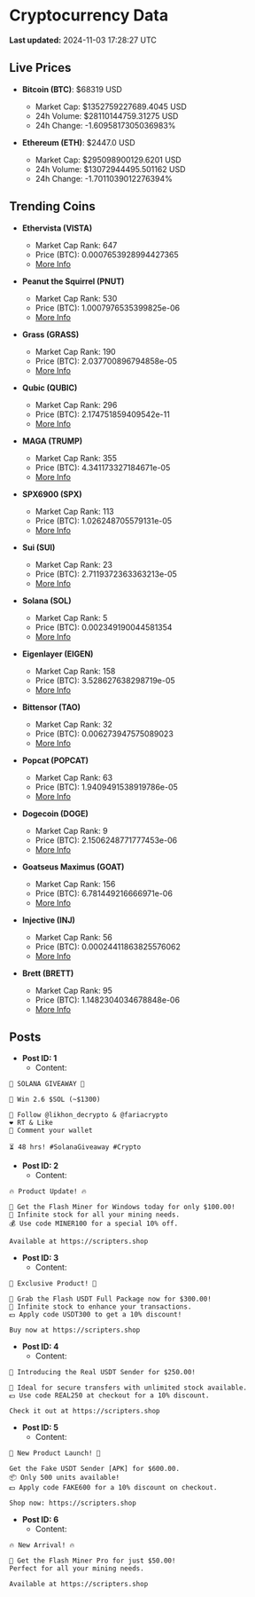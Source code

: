 # Cryptocurrency Data

**Last updated:** 2024-11-03 17:28:27 UTC

## Live Prices
- **Bitcoin (BTC)**: $68319 USD
  - Market Cap: $1352759227689.4045 USD
  - 24h Volume: $28110144759.31275 USD
  - 24h Change: -1.6095817305036983%

- **Ethereum (ETH)**: $2447.0 USD
  - Market Cap: $295098900129.6201 USD
  - 24h Volume: $13072944495.501162 USD
  - 24h Change: -1.7011039012276394%

## Trending Coins
- **Ethervista (VISTA)**
  - Market Cap Rank: 647
  - Price (BTC): 0.0007653928994427365
  - [More Info](https://www.coingecko.com/en/coins/ethervista)

- **Peanut the Squirrel (PNUT)**
  - Market Cap Rank: 530
  - Price (BTC): 1.0007976535399825e-06
  - [More Info](https://www.coingecko.com/en/coins/peanut-the-squirrel)

- **Grass (GRASS)**
  - Market Cap Rank: 190
  - Price (BTC): 2.037700896794858e-05
  - [More Info](https://www.coingecko.com/en/coins/grass)

- **Qubic (QUBIC)**
  - Market Cap Rank: 296
  - Price (BTC): 2.174751859409542e-11
  - [More Info](https://www.coingecko.com/en/coins/qubic)

- **MAGA (TRUMP)**
  - Market Cap Rank: 355
  - Price (BTC): 4.341173327184671e-05
  - [More Info](https://www.coingecko.com/en/coins/maga)

- **SPX6900 (SPX)**
  - Market Cap Rank: 113
  - Price (BTC): 1.026248705579131e-05
  - [More Info](https://www.coingecko.com/en/coins/spx6900)

- **Sui (SUI)**
  - Market Cap Rank: 23
  - Price (BTC): 2.7119372363363213e-05
  - [More Info](https://www.coingecko.com/en/coins/sui)

- **Solana (SOL)**
  - Market Cap Rank: 5
  - Price (BTC): 0.002349190044581354
  - [More Info](https://www.coingecko.com/en/coins/solana)

- **Eigenlayer (EIGEN)**
  - Market Cap Rank: 158
  - Price (BTC): 3.528627638298719e-05
  - [More Info](https://www.coingecko.com/en/coins/eigenlayer)

- **Bittensor (TAO)**
  - Market Cap Rank: 32
  - Price (BTC): 0.006273947575089023
  - [More Info](https://www.coingecko.com/en/coins/bittensor)

- **Popcat (POPCAT)**
  - Market Cap Rank: 63
  - Price (BTC): 1.9409491538919786e-05
  - [More Info](https://www.coingecko.com/en/coins/popcat)

- **Dogecoin (DOGE)**
  - Market Cap Rank: 9
  - Price (BTC): 2.1506248771777453e-06
  - [More Info](https://www.coingecko.com/en/coins/dogecoin)

- **Goatseus Maximus (GOAT)**
  - Market Cap Rank: 156
  - Price (BTC): 6.781449216666971e-06
  - [More Info](https://www.coingecko.com/en/coins/goatseus-maximus)

- **Injective (INJ)**
  - Market Cap Rank: 56
  - Price (BTC): 0.00024411863825576062
  - [More Info](https://www.coingecko.com/en/coins/injective)

- **Brett (BRETT)**
  - Market Cap Rank: 95
  - Price (BTC): 1.1482304034678848e-06
  - [More Info](https://www.coingecko.com/en/coins/brett-2)

## Posts
- **Post ID: 1**
  - Content:
```
🚀 SOLANA GIVEAWAY 🚀

🎁 Win 2.6 $SOL (~$1300)

🤝 Follow @likhon_decrypto & @fariacrypto
❤️ RT & Like
💬 Comment your wallet

⏳ 48 hrs! #SolanaGiveaway #Crypto
```

- **Post ID: 2**
  - Content:
```
🔥 Product Update! 🔥

🚀 Get the Flash Miner for Windows today for only $100.00!
🔋 Infinite stock for all your mining needs.
💰 Use code MINER100 for a special 10% off.

Available at https://scripters.shop
```

- **Post ID: 3**
  - Content:
```
🎁 Exclusive Product! 🎁

💸 Grab the Flash USDT Full Package now for $300.00!
🎉 Infinite stock to enhance your transactions.
💵 Apply code USDT300 to get a 10% discount!

Buy now at https://scripters.shop
```

- **Post ID: 4**
  - Content:
```
💎 Introducing the Real USDT Sender for $250.00!

💼 Ideal for secure transfers with unlimited stock available.
💵 Use code REAL250 at checkout for a 10% discount.

Check it out at https://scripters.shop
```

- **Post ID: 5**
  - Content:
```
🚀 New Product Launch! 🚀

Get the Fake USDT Sender [APK] for $600.00.
📦 Only 500 units available!
💵 Apply code FAKE600 for a 10% discount on checkout.

Shop now: https://scripters.shop
```

- **Post ID: 6**
  - Content:
```
🔥 New Arrival! 🔥

💸 Get the Flash Miner Pro for just $50.00!
Perfect for all your mining needs.

Available at https://scripters.shop
```

